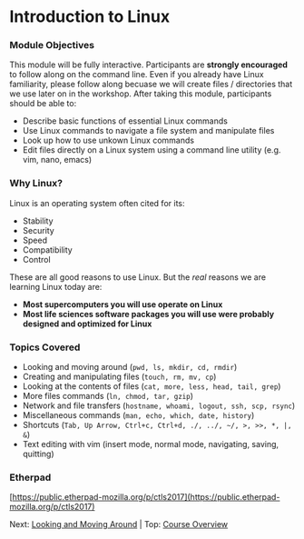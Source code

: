 # Introduction to Linux

### Module Objectives

This module will be fully interactive. Participants are **strongly encouraged** to follow along on the command line. Even if you already have Linux familiarity, please follow along becuase we will create files / directories that we use later on in the workshop. After taking this module, participants should be able to:

 * Describe basic functions of essential Linux commands
 * Use Linux commands to navigate a file system and manipulate files
 * Look up how to use unkown Linux commands
 * Edit files directly on a Linux system using a command line utility (e.g. vim, nano, emacs)


### Why Linux?

Linux is an operating system often cited for its:

 * Stability
 * Security
 * Speed
 * Compatibility
 * Control

These are all good reasons to use Linux. But the *real* reasons we are learning Linux today are:

 * **Most supercomputers you will use operate on Linux**
 * **Most life sciences software packages you will use were probably designed and optimized for Linux**


### Topics Covered

 * Looking and moving around (`pwd, ls, mkdir, cd, rmdir`)
 * Creating and manipulating files (`touch, rm, mv, cp`)
 * Looking at the contents of files (`cat, more, less, head, tail, grep`)
 * More files commands (`ln, chmod, tar, gzip`)
 * Network and file transfers (`hostname, whoami, logout, ssh, scp, rsync`)
 * Miscellaneous commands (`man, echo, which, date, history`)
 * Shortcuts (`Tab, Up Arrow, Ctrl+c, Ctrl+d, ./, ../, ~/, >, >>, *, |, &`)
 * Text editing with vim (insert mode, normal mode, navigating, saving, quitting)

### Etherpad
[https://public.etherpad-mozilla.org/p/ctls2017](https://public.etherpad-mozilla.org/p/ctls2017)

Next: [Looking and Moving Around](intro_to_linux_02.md) | Top: [Course Overview](../../index.md)

